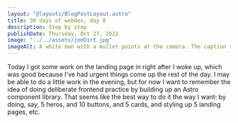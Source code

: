 ```yaml
---
layout: "@layouts/BlogPostLayout.astro"
title: 30 days of webdev, day 8
description: Step by step
publishDate: Thursday, Oct 27, 2022
image: "../../assets/joeDirt.jpg"
imageAlt: A white man with a mullet points at the camera. The caption reads, 'You gotta keep on keepin' on.'
---
```


Today I got some work on the landing page in right after I woke up, which was good because I've had urgent things come up the rest of the day. I may be able to do a little work in the evening, but for now I want to remember the idea of doing deliberate frontend practice by building up an Astro component library. That seems like the best way to do it the way I want: by doing, say, 5 heros, and 10 buttons, and 5 cards, and styling up 5 landing pages, etc.